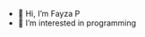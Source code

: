 - 👋 Hi, I’m Fayza P
- 👀 I’m interested in programming


<!---
fayzapr/fayzapr is a ✨ special ✨ repository because its `README.md` (this file) appears on your GitHub profile.
You can click the Preview link to take a look at your changes.
--->
